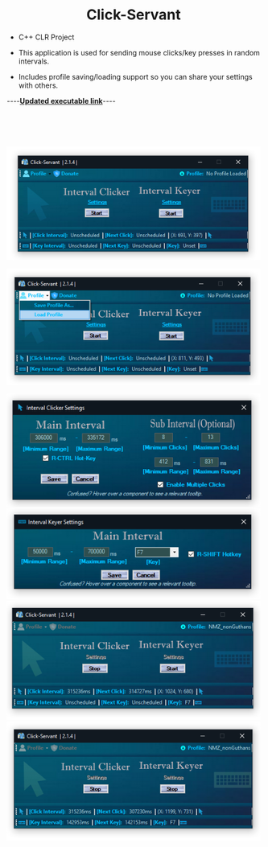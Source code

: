 
# <center>Click-Servant

 - C++ CLR Project

 - This application is used for sending mouse clicks/key presses in random
   intervals.
 - Includes profile saving/loading support so you can share your settings with others.

----[**Updated executable link**](https://github.com/aaprather/Click-Servant/raw/Development/Click-Servant.exe)----

<br></br>
<br></br>
![ScreenShot](https://github.com/aaprather/Click-Servant/blob/Development/Screenshots/s11.png)

![ScreenShot](https://github.com/aaprather/Click-Servant/blob/Development/Screenshots/s22.png)

![ScreenShot](https://github.com/aaprather/Click-Servant/blob/Development/Screenshots/s33.png)
![ScreenShot](https://github.com/aaprather/Click-Servant/blob/Development/Screenshots/s44.png)
![ScreenShot](https://github.com/aaprather/Click-Servant/blob/Development/Screenshots/s55.png)
![ScreenShot](https://github.com/aaprather/Click-Servant/blob/Development/Screenshots/s66.png)

</p>
